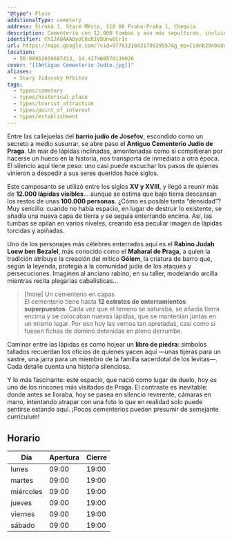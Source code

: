 ```yaml
---
"@type": Place
additionalType: cemetery
address: Široká 3, Staré Město, 110 00 Praha-Praha 1, Chequia
description: Cementerio con 12,000 tumbas y aún más sepulturas, incluido el académico y profesor Judah Loew ben Bezalel.
identifier: ChIJAQAAAOyUC0cR1V8UnwOCrIc
url: https://maps.google.com/?cid=9776331843179929557&g_mp=Cidnb29nbGUubWFwcy5wbGFjZXMudjEuUGxhY2VzLlNlYXJjaFRleHQQABgEIAA
location:
  - 50.08952659687413, 14.417460570139026
cover: "[[Antiguo Cementerio Judío.jpg]]"
aliases:
  - Starý židovský Hřbitov
tags:
  - types/cemetery
  - types/historical_place
  - types/tourist_attraction
  - types/point_of_interest
  - types/establishment
---
```

Entre las callejuelas del **barrio judío de Josefov**, escondido como un secreto a medio susurrar, se abre paso el **Antiguo Cementerio Judío de Praga**. Un mar de lápidas inclinadas, amontonadas como si compitieran por hacerse un hueco en la historia, nos transporta de inmediato a otra época. El silencio aquí tiene peso: uno casi puede escuchar los pasos de quienes vinieron a despedir a sus seres queridos hace siglos.

Este camposanto se utilizó entre los siglos **XV y XVIII**, y llegó a reunir más de **12.000 lápidas visibles**… aunque se estima que bajo tierra descansan los restos de unas **100.000 personas**. ¿Cómo es posible tanta “densidad”? Muy sencillo: cuando no había espacio, en lugar de destruir lo existente, se añadía una nueva capa de tierra y se seguía enterrando encima. Así, las tumbas se apilan en varios niveles, creando esa peculiar imagen de lápidas torcidas y apiñadas.

Uno de los personajes más célebres enterrados aquí es el **Rabino Judah Loew ben Bezalel**, más conocido como el **Maharal de Praga**, a quien la tradición atribuye la creación del mítico **Gólem**, la criatura de barro que, según la leyenda, protegía a la comunidad judía de los ataques y persecuciones. Imaginen al anciano rabino, en su taller, modelando arcilla mientras recita plegarias cabalísticas…

> [!note] Un cementerio en capas  
> El cementerio tiene hasta **12 estratos de enterramientos superpuestos**. Cada vez que el terreno se saturaba, se añadía tierra encima y se colocaban nuevas lápidas, que se mantenían juntas en un mismo lugar. Por eso hoy las vemos tan apretadas, casi como si fuesen fichas de dominó detenidas en pleno derrumbe.

Caminar entre las lápidas es como hojear un **libro de piedra**: símbolos tallados recuerdan los oficios de quienes yacen aquí —unas tijeras para un sastre, una jarra para un miembro de la familia sacerdotal de los levitas—. Cada detalle cuenta una historia silenciosa.

Y lo más fascinante: este espacio, que nació como lugar de duelo, hoy es uno de los rincones más visitados de Praga. El contraste es inevitable: donde antes se lloraba, hoy se pasea en silencio reverente, cámaras en mano, intentando atrapar con una foto lo que en realidad solo puede sentirse estando aquí. ¡Pocos cementerios pueden presumir de semejante currículum!

## Horario

| Día  | Apertura  | Cierre  |
|---|---|---|
| lunes | 09:00 | 19:00 |
| martes | 09:00 | 19:00 |
| miércoles | 09:00 | 19:00 |
| jueves | 09:00 | 19:00 |
| viernes | 09:00 | 19:00 |
| sábado | 09:00 | 19:00 |
